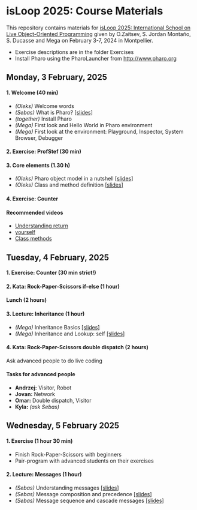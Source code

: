 # isLoop 2025: Course Materials

This repository contains materials for [isLoop 2025: International School on Live Object-Oriented Programming](https://isloop.pharo.org) 
given by O.Zaitsev, S. Jordan Montaño, S. Ducasse and Mega on February 3-7, 2024 in Montpellier.

- Exercise descriptions are in the folder Exercises
- Install Pharo using the PharoLauncher from http://www.pharo.org


## Monday, 3 February, 2025

#### 1. Welcome (40 min)

- _(Oleks)_ Welcome words
- _(Sebas)_ What is Pharo? [[slides]](./slides/C019-W1S02-WhatIsPharo.pdf)
- _(together)_ Install Pharo
- _(Mega)_ First look and Hello World in Pharo environment
- _(Mega)_ First look at the environment: Playground, Inspector, System Browser, Debugger

#### 2. Exercise: ProfStef (30 min)

#### 3. Core elements (1.30 h)

- _(Oleks)_ Pharo object model in a nutshell [[slides]](./slides/C019-W1S04-PharoModelInaNushell.pdf)
- _(Oleks)_ Class and method definition [[slides]](./slides/C019-W1S06-ClassAndMethodDefinition.pdf)

#### 4. Exercise: Counter

#### Recommended videos

- [Understanding return](https://youtu.be/dEUcZolohlw)
- [yourself](http://rmod-pharo-mooc.lille.inria.fr/MOOC/PharoMOOC-Videos/EN/Week2/C019SD-W2-S10-EN-V1.mp4)
- [Class methods](http://rmod-pharo-mooc.lille.inria.fr/MOOC/PharoMOOC-Videos/EN/Week3/C019SD-W3-S6-EN-V1.mp4)

## Tuesday, 4 February, 2025

#### 1. Exercise: Counter (30 min strict!)

#### 2. Kata: Rock-Paper-Scissors if-else (1 hour)

#### Lunch (2 hours)

#### 3. Lecture: Inheritance (1 hour)

- _(Mega)_ Inheritance Basics [[slides]](./slides/M1-3-Essence-03-Inheritance-Basic.pdf)
- _(Mega)_ Inheritance and Lookup: self [[slides]](./slides/M1-4-Essence-04-Self.pdf)

#### 4. Kata: Rock-Paper-Scissors double dispatch (2 hours)

Ask advanced people to do live coding

#### Tasks for advanced people

- **Andrzej:** Visitor, Robot
- **Jovan:** Network
- **Omar:** Double dispatch, Visitor
- **Kyla:** _(ask Sebas)_

## Wednesday, 5 February 2025

#### 1. Exercise (1 hour 30 min)

- Finish Rock-Paper-Scissors with beginners
- Pair-program with advanced students on their exercises

#### 2. Lecture: Messages (1 hour)

- _(Sebas)_ Understanding messages [[slides]](./slides/C019-W2S01-Messages.pdf)
- _(Sebas)_ Message composition and precedence [[slides]](./slides/C019-W2S03-Messages-Precedence.pdf)
- _(Sebas)_ Message sequence and cascade messages [[slides]](./slides/C019-W2S04-Messages-Sequence.pdf)
